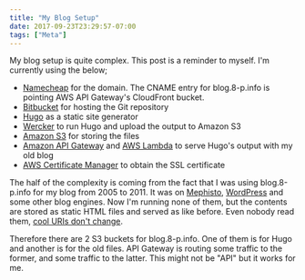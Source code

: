 ```yaml
---
title: "My Blog Setup"
date: 2017-09-23T23:29:57-07:00
tags: ["Meta"]
---
```


My blog setup is quite complex. This post is a reminder to myself. I'm currently using the below;

* [Namecheap](https://www.namecheap.com/) for the domain. The CNAME entry for blog.8-p.info is pointing AWS API Gateway's CloudFront bucket.
* [Bitbucket](https://bitbucket.org/) for hosting the Git repository
* [Hugo](https://gohugo.io/) as a static site generator
* [Wercker](http://www.wercker.com/) to run Hugo and upload the output to Amazon S3
* [Amazon S3](https://aws.amazon.com/s3/) for storing the files
* [Amazon API Gateway](https://aws.amazon.com/api-gateway/) and [AWS Lambda](https://aws.amazon.com/lambda/) to serve Hugo's output with my old blog
* [AWS Certificate Manager](https://aws.amazon.com/certificate-manager/) to obtain the SSL certificate

The half of the complexity is coming from the fact that I was using blog.8-p.info for my blog from 2005 to 2011. It was on [Mephisto](https://github.com/mephistorb/mephisto), [WordPress](https://wordpress.org/) and some other blog engines. Now I'm running none of them, but the contents are stored as static HTML files and served as like before. Even nobody read them, [cool URIs don't change](https://www.w3.org/Provider/Style/URI.html).

Therefore there are 2 S3 buckets for blog.8-p.info. One of them is for Hugo and another is for the old files. API Gateway is routing some traffic to the former, and some traffic to the latter. This might not be "API" but it works for me.
